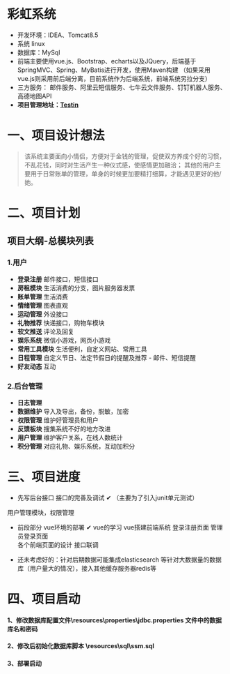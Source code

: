 彩虹系统
====
* 开发环境：IDEA、Tomcat8.5
* 系统 linux 
* 数据库：MySql
* 前端主要使用vue.js、Bootstrap、echarts以及JQuery，后端基于SpringMVC、Spring、MyBatis进行开发，使用Maven构建
（如果采用vue.js则采用前后端分离，目前系统作为后端系统，前端系统另拉分支）
* 三方服务： 邮件服务、阿里云短信服务、七牛云文件服务、钉钉机器人服务、高德地图API
* **项目管理地址：[Testin](https://www.testin.cn/realmachine/index.htm)**

# 一、项目设计想法

>该系统主要面向小情侣，方便对于金钱的管理，促使双方养成个好的习惯，不乱花钱，同时对生活产生一种仪式感，使感情更加融洽；
>其他的用户主要用于日常账单的管理，单身的时候更加要精打细算，才能遇见更好的他/她。

# 二、项目计划
## 项目大纲-总模块列表
### 1.用户
* **登录注册**  邮件接口，短信接口
* **房租模块**  生活消费的分支，图片服务器发票
* **账单管理**  生活消费
* **情绪管理**  图表直观
* **运动管理**  外设接口
* **礼物推荐**  快递接口，购物车模块
* **软文推送**  评论及回复
* **娱乐系统**  微信小游戏，网页小游戏
* **常用工具模块** 生活便利，自定义网站、常用工具
* **日程管理** 自定义节日、法定节假日的提醒及推荐 - 邮件、短信提醒
* **好友动态** 互动
### 2.后台管理
* **日志管理** 
* **数据维护** 导入及导出，备份，脱敏，加密
* **权限管理** 维护好管理员和用户
* **反馈板块** 搜集系统不好的地方改进
* **用户管理** 维护客户关系，在线人数统计
* **积分管理** 对应礼物、娱乐系统，互动加积分

# 三、项目进度
* 先写后台接口
接口的完善及调试  ✔  （主要为了引入junit单元测试）

用户管理模块，权限管理

* 前段部分
vue环境的部署  ✔
vue的学习 
vue搭建前端系统
登录注册页面
管理员登录页面  
各个前端页面的设计
接口联调

* 还未考虑好的：针对后期数据可能集成elasticsearch 等针对大数据量的数据库（用户量大的情况），接入其他缓存服务器redis等

# 四、项目启动
#### 1、修改数据库配置文件\resources\properties\jdbc.properties 文件中的数据库名和密码
#### 2、修改后初始化数据库脚本 \resources\sql\ssm.sql
#### 3、部署启动

